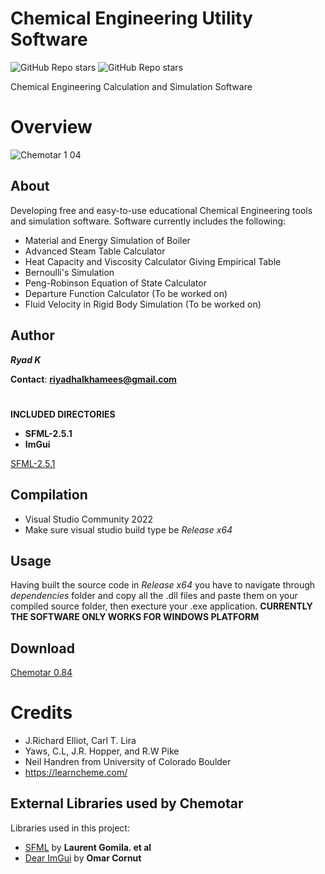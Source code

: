 # Chemical Engineering Utility Software
![GitHub Repo stars](https://img.shields.io/badge/Build-Passed-brightgreen) ![GitHub Repo stars](https://img.shields.io/badge/Dependencies-Updated-yellowgreen)

Chemical Engineering Calculation and Simulation Software
# Overview
![Chemotar 1 04](https://user-images.githubusercontent.com/48857076/190827288-3e04a483-d85e-4f80-bd1b-10dd66a1fa58.png)


## About

Developing free and easy-to-use educational Chemical Engineering tools and simulation software. Software currently includes the following: 
* Material and Energy Simulation of Boiler
* Advanced Steam Table Calculator
* Heat Capacity and Viscosity Calculator Giving Empirical Table
* Bernoulli's Simulation
* Peng-Robinson Equation of State Calculator
* Departure Function Calculator (To be worked on)
* Fluid Velocity in Rigid Body Simulation (To be worked on)


## Author 
***Ryad K***

**Contact**:
**riyadhalkhamees@gmail.com**
#
**INCLUDED DIRECTORIES**
- **SFML-2.5.1**
- **ImGui**

[SFML-2.5.1](https://www.sfml-dev.org/files/SFML-2.5.1-windows-vc15-64-bit.zip)

## Compilation
- Visual Studio Community 2022
- Make sure visual studio build type be *Release x64*

## Usage
Having built the source code in *Release x64* you have to navigate through *dependencies* folder and copy all the .dll files and paste them on your
compiled source folder, then execture your .exe application.
**CURRENTLY THE SOFTWARE ONLY WORKS FOR WINDOWS PLATFORM**

## Download
  [Chemotar 0.84](https://www.mediafire.com/file/iakurn5u1ewb2pf/Chemotar.rar/file)
# Credits
- J.Richard Elliot, Carl T. Lira
- Yaws, C.L, J.R. Hopper, and R.W Pike
- Neil Handren from University of Colorado Boulder
- https://learncheme.com/


## External Libraries used by Chemotar
Libraries used in this project:
- [SFML](https://github.com/SFML/SFML) by **Laurent Gomila. et al**
- [Dear ImGui](https://github.com/ocornut/imgui) by **Omar Cornut**

